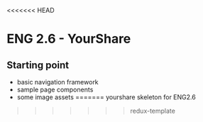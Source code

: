 <<<<<<< HEAD
# ENG 2.6 - YourShare
## Starting point
- basic navigation framework
- sample page components
- some image assets
=======
yourshare skeleton for ENG2.6
>>>>>>> redux-template
